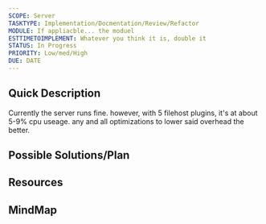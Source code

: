 ```yaml
---
SCOPE: Server
TASKTYPE: Implementation/Docmentation/Review/Refactor
MODULE: If appliacble... the moduel
ESTTIMETOIMPLEMENT: Whatever you think it is, double it
STATUS: In Progress
PRIORITY: Low/med/High
DUE: DATE
---
```



## Quick Description
Currently the server runs fine. however, with 5 filehost plugins, it's at about 5-9% cpu useage. any and all optimizations to lower said overhead the better. 


## Possible Solutions/Plan


## Resources

## MindMap